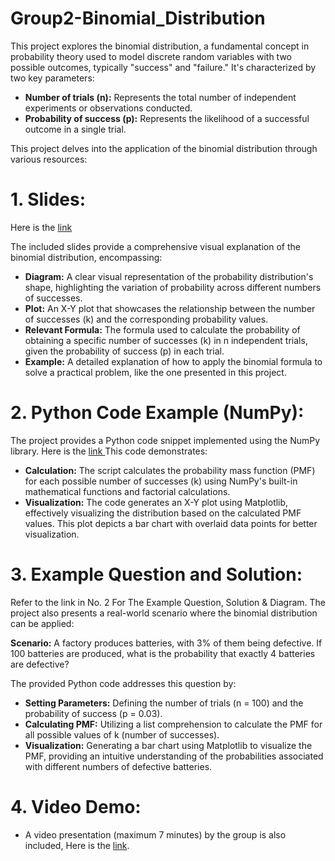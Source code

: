 # Group2-Binomial_Distribution

This project explores the binomial distribution, a fundamental concept in probability theory used to model discrete random variables with two possible outcomes, typically "success" and "failure." It's characterized by two key parameters:

- **Number of trials (n):** Represents the total number of independent experiments or observations conducted.
- **Probability of success (p):** Represents the likelihood of a successful outcome in a single trial.

This project delves into the application of the binomial distribution through various resources:

# 1. Slides:

Here is the [link](https://www.canva.com/design/DAGTLelAXTw/9pR0bzBMW2qpNYp47uXtaA/edit?utm_content=DAGTLelAXTw&utm_campaign=designshare&utm_medium=link2&utm_source=sharebuttonl)

The included slides provide a comprehensive visual explanation of the binomial distribution, encompassing:

- **Diagram:** A clear visual representation of the probability distribution's shape, highlighting the variation of probability across different numbers of successes.
- **Plot:** An X-Y plot that showcases the relationship between the number of successes (k) and the corresponding probability values.
- **Relevant Formula:** The formula used to calculate the probability of obtaining a specific number of successes (k) in n independent trials, given the probability of success (p) in each trial.
- **Example:** A detailed explanation of how to apply the binomial formula to solve a practical problem, like the one presented in this project.

# 2. Python Code Example (NumPy):

The project provides a Python code snippet implemented using the NumPy library. Here is the [link
](https://colab.research.google.com/drive/1V-bMDt-Sm0ZiV7KzDa7SjzlrLhgm1hfS?usp=sharing)
This code demonstrates:

- **Calculation:** The script calculates the probability mass function (PMF) for each possible number of successes (k) using NumPy's built-in mathematical functions and factorial calculations.
- **Visualization:** The code generates an X-Y plot using Matplotlib, effectively visualizing the distribution based on the calculated PMF values. This plot depicts a bar chart with overlaid data points for better visualization.

# 3. Example Question and Solution:

Refer to the link in No. 2 For The Example Question, Solution & Diagram.
The project also presents a real-world scenario where the binomial distribution can be applied:

**Scenario:** A factory produces batteries, with 3% of them being defective. If 100 batteries are produced, what is the probability that exactly 4 batteries are defective?

The provided Python code addresses this question by:

- **Setting Parameters:** Defining the number of trials (n = 100) and the probability of success (p = 0.03).
- **Calculating PMF:** Utilizing a list comprehension to calculate the PMF for all possible values of k (number of successes).
- **Visualization:** Generating a bar chart using Matplotlib to visualize the PMF, providing an intuitive understanding of the probabilities associated with different numbers of defective batteries.

# 4. Video Demo:
- A video presentation (maximum 7 minutes) by the group is also included, Here is the [link](https://drive.google.com/file/d/1Vr2ipRTKjnXJ6b3awdbDXTsJ25JJH7Z7/view?usp=sharing).

